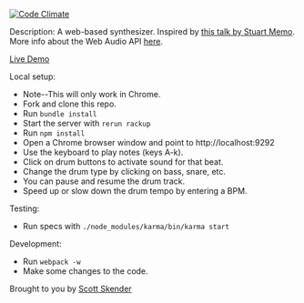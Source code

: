 [![Code Climate](https://codeclimate.com/github/vandosant/web-synthesizer/badges/gpa.svg)](https://codeclimate.com/github/vandosant/web-synthesizer)  

Description:
A web-based synthesizer. Inspired by [this talk by Stuart Memo](https://www.youtube.com/watch?v=PN8Eg1K9xjE#t=15).  
More info about the Web Audio API [here](http://webaudio.github.io/web-audio-api/).  

[Live Demo](http://scribble.scottskender.com)  

Local setup:  
- Note--This will only work in Chrome.
- Fork and clone this repo.
- Run `bundle install`
- Start the server with `rerun rackup`
- Run `npm install`
- Open a Chrome browser window and point to http://localhost:9292
- Use the keyboard to play notes (keys A-k).
- Click on drum buttons to activate sound for that beat.
- Change the drum type by clicking on bass, snare, etc.
- You can pause and resume the drum track.
- Speed up or slow down the drum tempo by entering a BPM.

Testing:  
- Run specs with `./node_modules/karma/bin/karma start`  

Development:  
- Run `webpack -w`
- Make some changes to the code.

Brought to you by [Scott Skender](http://www.scottskender.com)
